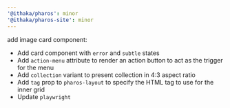 ```yaml
---
'@ithaka/pharos': minor
'@ithaka/pharos-site': minor
---
```

add image card component:

* Add card component with `error` and `subtle` states
* Add `action-menu` attribute to render an action button to act as the trigger for the menu
* Add `collection` variant to present collection in 4:3 aspect ratio
* Add `tag` prop to `pharos-layout` to specify the HTML tag to use for the inner grid
* Update `playwright`



